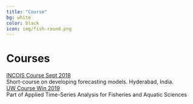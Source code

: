 ```yaml
---
title: "Course"
bg: white
color: black
icon: img/fish-round.png
---
```


# Courses

<!-- the part in pkgsboxtext2 will disappear on small screens -->
<div id="pkgscontainer">

<div id="pkgsbox">
<a class="boxlinks"  href="https://rverse-tutorials.github.io/Fish-Forecast-Training-Course/">INCOIS Course Sept 2018</a><br>
<span id="pkgsboxtext1">Short-course on developing forecasting models. Hyderabad, India.</span>
</div>

<div id="pkgsbox">
<a class="boxlinks"  href="https://github.com/Fish-Forecast/Fish-Forecast-Webpage">UW Course Win 2019</a><br>
<span id="pkgsboxtext1">Part of Applied Time-Series Analysis for Fisheries and Aquatic Sciences</span>
</div>

</div>
